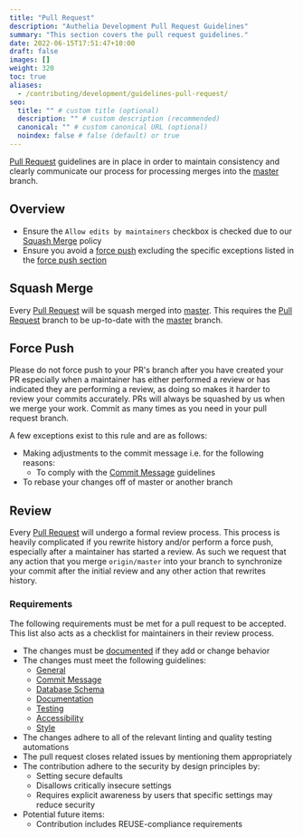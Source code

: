 ```yaml
---
title: "Pull Request"
description: "Authelia Development Pull Request Guidelines"
summary: "This section covers the pull request guidelines."
date: 2022-06-15T17:51:47+10:00
draft: false
images: []
weight: 320
toc: true
aliases:
  - /contributing/development/guidelines-pull-request/
seo:
  title: "" # custom title (optional)
  description: "" # custom description (recommended)
  canonical: "" # custom canonical URL (optional)
  noindex: false # false (default) or true
---
```


[Pull Request] guidelines are in place in order to maintain consistency and clearly communicate our process for
processing merges into the [master] branch.

## Overview

* Ensure the `Allow edits by maintainers` checkbox is checked due to our [Squash Merge](#squash-merge) policy
* Ensure you avoid a [force push](#force-push) excluding the specific exceptions listed in the
  [force push section](#force-push)

## Squash Merge

Every [Pull Request] will be squash merged into [master]. This requires the [Pull Request] branch to be up-to-date with
the [master] branch.

## Force Push

Please do not force push to your PR's branch after you have created your PR especially when a maintainer has either
performed a review or has indicated they are performing a review, as doing so makes it harder to review your commits
accurately. PRs will always be squashed by us when we merge your work. Commit as many times as you need in your
pull request branch.

A few exceptions exist to this rule and are as follows:

- Making adjustments to the commit message i.e. for the following reasons:
  - To comply with the [Commit Message] guidelines
- To rebase your changes off of master or another branch

## Review

Every [Pull Request] will undergo a formal review process. This process is heavily complicated if you rewrite history
and/or perform a force push, especially after a maintainer has started a review. As such we request that any action that
you merge `origin/master` into your branch to synchronize your commit after the initial review and any other action that
rewrites history.

### Requirements

The following requirements must be met for a pull request to be accepted. This list also acts as a checklist for
maintainers in their review process.

- The changes must be [documented](../prologue/documentation-contributions.md) if they add or change behavior
- The changes must meet the following guidelines:
  - [General](introduction.md#general-guidelines)
  - [Commit Message]
  - [Database Schema](database-schema.md)
  - [Documentation](documentation.md)
  - [Testing](testing.md)
  - [Accessibility](accessibiliy.md)
  - [Style](style.md)
- The changes adhere to all of the relevant linting and quality testing automations
- The pull request closes related issues by mentioning them appropriately
- The contribution adhere to the security by design principles by:
  - Setting secure defaults
  - Disallows critically insecure settings
  - Requires explicit awareness by users that specific settings may reduce security
- Potential future items:
  - Contribution includes REUSE-compliance requirements

[Commit Message]: commit-message.md
[Pull Request]: https://github.com/authelia/authelia/pulls
[master]: https://github.com/authelia/authelia/tree/master/
